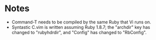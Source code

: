 # Notes

- Command-T needs to be compiled by the same Ruby that Vi runs on.
- Syntastic C.vim is written assuming Ruby 1.8.7; the "archdir" key
  has changed to "rubyhdrdir", and "Config" has changed to "RbConfig".
